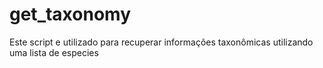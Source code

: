 # get_taxonomy
Este script e utilizado para recuperar informações taxonômicas utilizando uma lista de especies 
